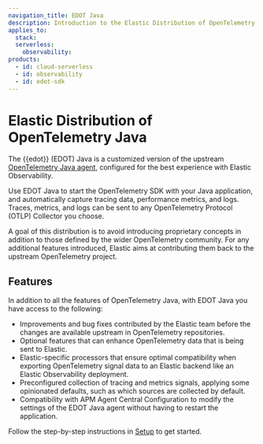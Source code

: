 ```yaml
---
navigation_title: EDOT Java
description: Introduction to the Elastic Distribution of OpenTelemetry (EDOT) Java Agent, a customized version of the OpenTelemetry Java agent for capturing traces, metrics, and logs.
applies_to:
  stack:
  serverless:
    observability:
products:
  - id: cloud-serverless
  - id: observability
  - id: edot-sdk
---
```


# Elastic Distribution of OpenTelemetry Java

The {{edot}} (EDOT) Java is a customized version of the upstream [OpenTelemetry Java agent](https://github.com/open-telemetry/opentelemetry-java-instrumentation), configured for the best experience with Elastic Observability. 

Use EDOT Java to start the OpenTelemetry SDK with your Java application, and automatically capture tracing data, performance metrics, and logs. Traces, metrics, and logs can be sent to any OpenTelemetry Protocol (OTLP) Collector you choose.

A goal of this distribution is to avoid introducing proprietary concepts in addition to those defined by the wider OpenTelemetry community. For any additional features introduced, Elastic aims at contributing them back to the upstream OpenTelemetry project.

## Features

In addition to all the features of OpenTelemetry Java, with EDOT Java you have access to the following:

* Improvements and bug fixes contributed by the Elastic team before the changes are available upstream in OpenTelemetry repositories.
* Optional features that can enhance OpenTelemetry data that is being sent to Elastic.
* Elastic-specific processors that ensure optimal compatibility when exporting OpenTelemetry signal data to an Elastic backend like an Elastic Observability deployment.
* Preconfigured collection of tracing and metrics signals, applying some opinionated defaults, such as which sources are collected by default.
* Compatibility with APM Agent Central Configuration to modify the settings of the EDOT Java agent without having to restart the application.

Follow the step-by-step instructions in [Setup](./setup/index.md) to get started.

